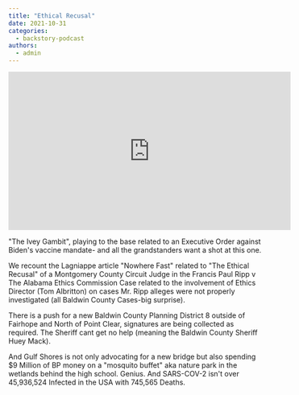 ```yaml
---
title: "Ethical Recusal"
date: 2021-10-31
categories: 
  - backstory-podcast
authors: 
  - admin
---
```


<iframe width="560" height="315" src="https://www.youtube.com/embed/Gj1hdAb3nIc" frameborder="0" allowfullscreen></iframe>

"The Ivey Gambit", playing to the base related to an Executive Order against Biden's vaccine mandate- and all the grandstanders want a shot at this one.

We recount the Lagniappe article "Nowhere Fast" related to "The Ethical Recusal" of a Montgomery County Circuit Judge in the Francis Paul Ripp v The Alabama Ethics Commission Case related to the involvement of Ethics Director (Tom Albritton) on cases Mr. Ripp alleges were not properly investigated (all Baldwin County Cases-big surprise).

There is a push for a new Baldwin County Planning District 8 outside of Fairhope and North of Point Clear, signatures are being collected as required. The Sheriff cant get no help (meaning the Baldwin County Sheriff Huey Mack).

And Gulf Shores is not only advocating for a new bridge but also spending $9 Million of BP money on a "mosquito buffet" aka nature park in the wetlands behind the high school. Genius. And SARS-COV-2 isn't over 45,936,524 Infected in the USA with 745,565 Deaths.
